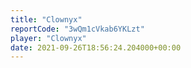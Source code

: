 ```yaml
---
title: "Clownyx"
reportCode: "3wQm1cVkab6YKLzt"
player: "Clownyx"
date: 2021-09-26T18:56:24.204000+00:00
---
```


